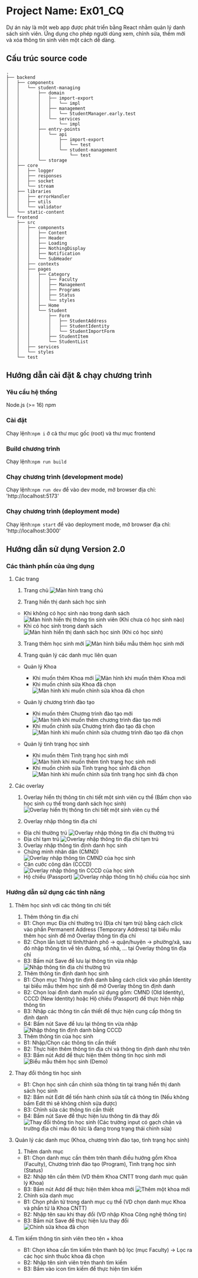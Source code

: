 # Project Name: Ex01_CQ
Dự án này là một web app được phát triển bằng React nhằm quản lý danh sách sinh viên. Ứng dụng cho phép người dùng xem, chỉnh sửa, thêm mới và xóa thông tin sinh viên một cách dễ dàng.

## Cấu trúc source code
```
.
├── backend
│   ├── components
│   │   └── student-managing
│   │       ├── domain
│   │       │   ├── import-export
│   │       │   │   └── impl
│   │       │   ├── management
│   │       │   │   └── StudentManager.early.test
│   │       │   └── services
│   │       │       └── impl
│   │       ├── entry-points
│   │       │   └── api
│   │       │       ├── import-export
│   │       │       │   └── test
│   │       │       └── student-management
│   │       │           └── test
│   │       └── storage
│   ├── core
│   │   ├── logger
│   │   ├── responses
│   │   ├── socket
│   │   └── stream
│   ├── libraries
│   │   ├── errorHandler
│   │   ├── utils
│   │   └── validator
│   └── static-content
└── frontend
    ├── src
    │   ├── components
    │   │   ├── Content
    │   │   ├── Header
    │   │   ├── Loading
    │   │   ├── NothingDisplay
    │   │   ├── Notification
    │   │   └── SubHeader
    │   ├── contexts
    │   ├── pages
    │   │   ├── Category
    │   │   │   ├── Faculty
    │   │   │   ├── Management
    │   │   │   ├── Programs
    │   │   │   ├── Status
    │   │   │   └── styles
    │   │   ├── Home
    │   │   └── Student
    │   │       ├── Form
    │   │       │   ├── StudentAddress
    │   │       │   ├── StudentIdentity
    │   │       │   └── StudentImportForm
    │   │       ├── StudentItem
    │   │       └── StudentList
    │   ├── services
    │   └── styles
    └── test
```

## Hướng dẫn cài đặt & chạy chương trình
### Yêu cầu hệ thống
Node.js (>= 16)
npm

### Cài đặt
Chạy lệnh:```npm i``` ở cả thư mục gốc (root) và thư mục frontend

### Build chương trình
Chạy lệnh:```npm run build```

### Chạy chương trình (development mode)
Chạy lệnh:```npm run dev``` để vào dev mode, mở browser địa chỉ: 'http://localhost:5173'

### Chạy chương trình (deployment mode)
Chạy lệnh:```npm start``` để vào deployment mode, mở browser địa chỉ: 'http://localhost:3000'


## Hướng dẫn sử dụng **Version 2.0**
### Các thành phần của ứng dụng
1. Các trang
   1. Trang chủ
    ![Màn hình trang chủ](./instruction-image/page/homepage.png)

   2. Trang hiển thị danh sách học sinh
    - Khi không có học sinh nào trong danh sách
    ![Màn hình hiển thị thông tin sinh viên (Khi chưa có học sinh nào)](./instruction-image/page/student-display-noinfo.png)
    - Khi có học sinh trong danh sách
    ![Màn hình hiển thị danh sách học sinh (Khi có học sinh)](./instruction-image/page/student-display.png)

   3. Trang thêm học sinh mới
    ![Màn hình biểu mẫu thêm học sinh mới](./instruction-image/page/student-form.png)

   4. Trang quản lý các danh mục liên quan 
    - Quản lý Khoa
      - Khi muốn thêm Khoa mới
        ![Màn hình khi muốn thêm Khoa mới](./instruction-image/page/faculty-addition.png)
      - Khi muốn chỉnh sửa Khoa đã chọn
        ![Màn hình khi muốn chỉnh sửa khoa đã chọn](./instruction-image/page/faculty-edition.png)

    - Quản lý chương trình đào tạo
      - Khi muốn thêm Chương trình đào tạo mới
        ![Màn hình khi muốn thêm chương trình đào tạo mới](./instruction-image/page/program-addition.png)
      - Khi muốn chỉnh sửa Chương trình đào tạo đã chọn
        ![Màn hình khi muốn chỉnh sửa chương trình đào tạo đã chọn](./instruction-image/page/program-edition.png)

    - Quản lý tình trạng học sinh
      - Khi muốn thêm Tình trạng học sinh mới
        ![Màn hình khi muốn thêm tình trạng học sinh mới](./instruction-image/page/status-addition.png)
      - Khi muốn chỉnh sửa Tình trạng học sinh đã chọn
        ![Màn hình khi muốn chỉnh sửa tình trạng học sinh đã chọn](./instruction-image/page/status-edition.png)

2. Các overlay
   1. Overlay hiển thị thông tin chi tiết một sinh viên cụ thể (Bấm chọn vào học sinh cụ thể trong danh sách học sinh)
    ![Overlay hiển thị thông tin chi tiết một sinh viên cụ thể](./instruction-image/overlay/student-info.png)

   2. Overlay nhập thông tin địa chỉ
    - Địa chỉ thường trú
    ![Overlay nhập thông tin địa chỉ thường trú](./instruction-image/overlay/pernament-address.png)
    - Địa chỉ tạm trú
    ![Overlay nhập thông tin địa chỉ tạm trú](./instruction-image/overlay/temporary-address.png)

   3. Overlay nhập thông tin định danh học sinh
    - Chứng minh nhân dân (CMND)
    ![Overlay nhập thông tin CMND của học sinh](./instruction-image/overlay/old-identity.png)
    - Căn cước công dân (CCCD)
    ![Overlay nhập thông tin CCCD của học sinh](./instruction-image/overlay/new-identity.png)
    - Hộ chiếu (Passport)
    ![Overlay nhập thông tin hộ chiếu của học sinh](./instruction-image/overlay/passport.png)

### Hướng dẫn sử dụng các tính năng
1. Thêm học sinh với các thông tin chi tiết
   1. Thêm thông tin địa chỉ
    - B1: Chọn mục Địa chỉ thường trú (Địa chỉ tạm trú) bằng cách click vào phần Permanent Address (Temporary Address) tại biểu mẫu thêm học sinh để mở Overlay thông tin địa chỉ
    - B2: Chọn lần lượt từ tỉnh/thành phố -> quận/huyện -> phường/xã, sau đó nhập thông tin về tên đường, số nhà, ... tại Overlay thông tin địa chỉ
    - B3: Bấm nút Save để lưu lại thông tin vừa nhập
    ![Nhập thông tin địa chỉ thường trú](./instruction-image/instruction/address-input.png)

    2. Thêm thông tin định danh học sinh
    - B1: Chọn mục Thông tin định danh bằng cách click vào phần Identity tại biểu mẫu thêm học sinh để mở Overlay thông tin định danh
    - B2: Chọn loại định danh muốn sử dụng gồm: CMND (Old Identity), CCCD (New Identity) hoặc Hộ chiếu (Passport) để thực hiện nhập thông tin
    - B3: Nhập các thông tin cần thiết để thực hiện cung cấp thông tin định danh
    - B4: Bấm nút Save để lưu lại thông tin vừa nhập
    ![Nhập thông tin định danh bằng CCCD](./instruction-image/instruction/Identity-input.png)

    3. Thêm thông tin của học sinh
    - B1: Nhập/Chọn các thông tin cần thiết
    - B2: Thực hiện thêm thông tin địa chỉ và thông tin định danh như trên
    - B3: Bấm nút Add để thực hiện thêm thông tin học sinh mới
    ![Biểu mẫu thêm học sinh (Demo)](./instruction-image/instruction/student-form-input.png)

2. Thay đổi thông tin học sinh
   - B1: Chọn học sinh cần chỉnh sửa thông tin tại trang hiển thị danh sách học sinh
   - B2: Bấm nút Edit để tiến hành chỉnh sửa tất cả thông tin (Nếu không bấm Edit thì sẽ không chỉnh sửa được)
   - B3: Chỉnh sửa các thông tin cần thiết
   - B4: Bấm nút Save để thực hiện lưu thông tin đã thay đổi
    ![Thay đổi thông tin học sinh (Các trường input có gạch chân và trường địa chỉ màu đỏ tức là đang trong trạng thái chỉnh sửa)](./instruction-image/instruction/student-edit.png)

3. Quản lý các danh mục (Khoa, chương trình đào tạo, tình trạng học sinh)
   1. Thêm danh mục
   - B1: Chọn danh mục cần thêm trên thanh điều hướng gồm Khoa (Faculty), Chương trình đào tạo (Program), Tình trạng học sinh (Status)
   - B2: Nhập tên cần thêm (VD thêm Khoa CNTT trong danh mục quản lý Khoa)
   - B3: Bấm nút Add để thực hiện thêm khoa mới
    ![Thêm một khoa mới](./instruction-image/instruction/faculty-add.png)

   2. Chỉnh sửa danh mục
   - B1: Chọn phần tử trong danh mục cụ thể (VD chọn danh mục Khoa và phần tử là Khoa CNTT)
   - B2: Nhập tên sau khi thay đổi (VD nhập Khoa Công nghệ thông tin)
   - B3: Bấm nút Save để thực hiện lưu thay đổi
    ![Chỉnh sửa khoa đã chọn](./instruction-image/instruction/faculty-edit.png)
    
4. Tìm kiếm thông tin sinh viên theo tên + khoa
   - B1: Chọn khoa cần tìm kiếm trên thanh bộ lọc (mục Faculty) -> Lọc ra các học sinh thuôc khoa đã chọn
   - B2: Nhập tên sinh viên trên thanh tìm kiếm
   - B3: Bấm vào icon tìm kiếm để thực hiện tìm kiếm